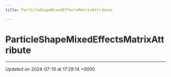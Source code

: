 ```yaml
---
title: ParticleShapeMixedEffectsMatrixAttribute

---
```


# ParticleShapeMixedEffectsMatrixAttribute





-------------------------------

Updated on 2024-07-10 at 17:29:14 +0000